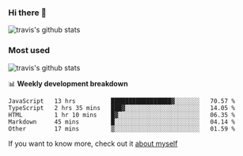 ### Hi there 👋

<!--
**HondryTravis/HondryTravis** is a ✨ _special_ ✨ repository because its `README.md` (this file) appears on your GitHub profile.

Here are some ideas to get you started:

- 🔭 I’m currently working on ...
- 🌱 I’m currently learning ...
- 👯 I’m looking to collaborate on ...
- 🤔 I’m looking for help with ...
- 💬 Ask me about ...
- 📫 How to reach me: ...
- 😄 Pronouns: ...
- ⚡ Fun fact: ...
-->

![travis's github stats](https://github-readme-stats.vercel.app/api?username=HondryTravis&hide=stars)
### Most used
![travis's github stats](https://github-readme-stats.anuraghazra1.vercel.app/api/top-langs/?username=HondryTravis&layout=compact&hide_title=true)

📊 **Weekly development breakdown**

<!--START_SECTION:waka-->
```text
JavaScript   13 hrs          █████████████████▓░░░░░░░   70.57 % 
TypeScript   2 hrs 35 mins   ███▓░░░░░░░░░░░░░░░░░░░░░   14.05 % 
HTML         1 hr 10 mins    █▓░░░░░░░░░░░░░░░░░░░░░░░   06.35 % 
Markdown     45 mins         █░░░░░░░░░░░░░░░░░░░░░░░░   04.14 % 
Other        17 mins         ▒░░░░░░░░░░░░░░░░░░░░░░░░   01.59 % 
```
<!--END_SECTION:waka-->

If you want to know more, check out it [about myself](https://hondrytravis.github.io/)
